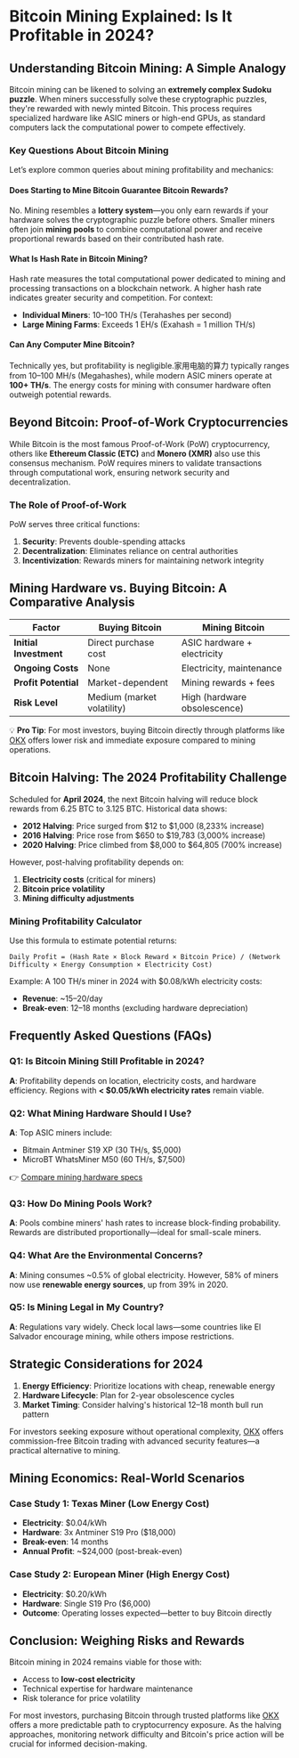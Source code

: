 # Bitcoin Mining Explained: Is It Profitable in 2024?

## Understanding Bitcoin Mining: A Simple Analogy

Bitcoin mining can be likened to solving an **extremely complex Sudoku puzzle**. When miners successfully solve these cryptographic puzzles, they're rewarded with newly minted Bitcoin. This process requires specialized hardware like ASIC miners or high-end GPUs, as standard computers lack the computational power to compete effectively.

### Key Questions About Bitcoin Mining

Let’s explore common queries about mining profitability and mechanics:

#### Does Starting to Mine Bitcoin Guarantee Bitcoin Rewards?

No. Mining resembles a **lottery system**—you only earn rewards if your hardware solves the cryptographic puzzle before others. Smaller miners often join **mining pools** to combine computational power and receive proportional rewards based on their contributed hash rate.

#### What Is Hash Rate in Bitcoin Mining?

Hash rate measures the total computational power dedicated to mining and processing transactions on a blockchain network. A higher hash rate indicates greater security and competition. For context:
- **Individual Miners**: 10–100 TH/s (Terahashes per second)
- **Large Mining Farms**: Exceeds 1 EH/s (Exahash = 1 million TH/s)

#### Can Any Computer Mine Bitcoin?

Technically yes, but profitability is negligible.家用电脑的算力 typically ranges from 10–100 MH/s (Megahashes), while modern ASIC miners operate at **100+ TH/s**. The energy costs for mining with consumer hardware often outweigh potential rewards.

## Beyond Bitcoin: Proof-of-Work Cryptocurrencies

While Bitcoin is the most famous Proof-of-Work (PoW) cryptocurrency, others like **Ethereum Classic (ETC)** and **Monero (XMR)** also use this consensus mechanism. PoW requires miners to validate transactions through computational work, ensuring network security and decentralization.

### The Role of Proof-of-Work

PoW serves three critical functions:
1. **Security**: Prevents double-spending attacks
2. **Decentralization**: Eliminates reliance on central authorities
3. **Incentivization**: Rewards miners for maintaining network integrity

## Mining Hardware vs. Buying Bitcoin: A Comparative Analysis

| Factor                | Buying Bitcoin            | Mining Bitcoin            |
|-----------------------|---------------------------|---------------------------|
| **Initial Investment**| Direct purchase cost      | ASIC hardware + electricity |
| **Ongoing Costs**     | None                      | Electricity, maintenance  |
| **Profit Potential**  | Market-dependent          | Mining rewards + fees     |
| **Risk Level**        | Medium (market volatility)| High (hardware obsolescence) |

💡 **Pro Tip**: For most investors, buying Bitcoin directly through platforms like [OKX](https://bit.ly/okx-bonus) offers lower risk and immediate exposure compared to mining operations.

## Bitcoin Halving: The 2024 Profitability Challenge

Scheduled for **April 2024**, the next Bitcoin halving will reduce block rewards from 6.25 BTC to 3.125 BTC. Historical data shows:
- **2012 Halving**: Price surged from $12 to $1,000 (8,233% increase)
- **2016 Halving**: Price rose from $650 to $19,783 (3,000% increase)
- **2020 Halving**: Price climbed from $8,000 to $64,805 (700% increase)

However, post-halving profitability depends on:
1. **Electricity costs** (critical for miners)
2. **Bitcoin price volatility**
3. **Mining difficulty adjustments**

### Mining Profitability Calculator

Use this formula to estimate potential returns:
```
Daily Profit = (Hash Rate × Block Reward × Bitcoin Price) / (Network Difficulty × Energy Consumption × Electricity Cost)
```

Example: A 100 TH/s miner in 2024 with $0.08/kWh electricity costs:
- **Revenue**: ~$15–$20/day
- **Break-even**: 12–18 months (excluding hardware depreciation)

## Frequently Asked Questions (FAQs)

### Q1: Is Bitcoin Mining Still Profitable in 2024?
**A**: Profitability depends on location, electricity costs, and hardware efficiency. Regions with **< $0.05/kWh electricity rates** remain viable.

### Q2: What Mining Hardware Should I Use?
**A**: Top ASIC miners include:
- Bitmain Antminer S19 XP (30 TH/s, $5,000)
- MicroBT WhatsMiner M50 (60 TH/s, $7,500)

👉 [Compare mining hardware specs](https://bit.ly/okx-bonus)

### Q3: How Do Mining Pools Work?
**A**: Pools combine miners' hash rates to increase block-finding probability. Rewards are distributed proportionally—ideal for small-scale miners.

### Q4: What Are the Environmental Concerns?
**A**: Mining consumes ~0.5% of global electricity. However, 58% of miners now use **renewable energy sources**, up from 39% in 2020.

### Q5: Is Mining Legal in My Country?
**A**: Regulations vary widely. Check local laws—some countries like El Salvador encourage mining, while others impose restrictions.

## Strategic Considerations for 2024

1. **Energy Efficiency**: Prioritize locations with cheap, renewable energy
2. **Hardware Lifecycle**: Plan for 2-year obsolescence cycles
3. **Market Timing**: Consider halving's historical 12–18 month bull run pattern

For investors seeking exposure without operational complexity, [OKX](https://bit.ly/okx-bonus) offers commission-free Bitcoin trading with advanced security features—a practical alternative to mining.

## Mining Economics: Real-World Scenarios

### Case Study 1: Texas Miner (Low Energy Cost)
- **Electricity**: $0.04/kWh
- **Hardware**: 3x Antminer S19 Pro ($18,000)
- **Break-even**: 14 months
- **Annual Profit**: ~$24,000 (post-break-even)

### Case Study 2: European Miner (High Energy Cost)
- **Electricity**: $0.20/kWh
- **Hardware**: Single S19 Pro ($6,000)
- **Outcome**: Operating losses expected—better to buy Bitcoin directly

## Conclusion: Weighing Risks and Rewards

Bitcoin mining in 2024 remains viable for those with:
- Access to **low-cost electricity**
- Technical expertise for hardware maintenance
- Risk tolerance for price volatility

For most investors, purchasing Bitcoin through trusted platforms like [OKX](https://bit.ly/okx-bonus) offers a more predictable path to cryptocurrency exposure. As the halving approaches, monitoring network difficulty and Bitcoin's price action will be crucial for informed decision-making.